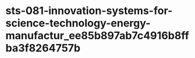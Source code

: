# sts-081-innovation-systems-for-science-technology-energy-manufactur_ee85b897ab7c4916b8ffba3f8264757b